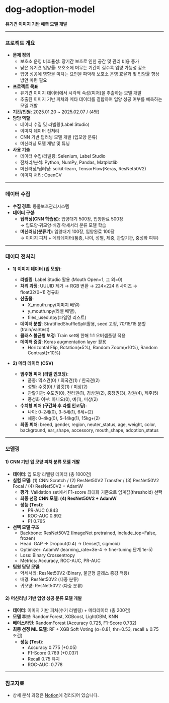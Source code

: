 # dog-adoption-model
**유기견 이미지 기반 예측 모델 개발**  

--- 

### 프로젝트 개요 
- **문제 정의** 
    - 보호소 운영 비효율성: 장기간 보호로 인한 공간 및 관리 비용 증가 
    - 낮은 유기견 입양률: 보호소에 머무는 기간이 길수록 입양 가능성 감소 
    - 입양 성공에 영향을 미치는 요인을 파악해 보호소 운영 효율화 및 입양률 향상 방안 마련 필요  
- **프로젝트 목표**
    - 유기견 이미지 데이터에서 시각적 속성(피처)을 추출하는 모델 개발 
    - 추출된 이미지 기반 피처와 메타 데이터를 결합하여 입양 성공 여부를 예측하는 모델 개발
- **기간/인원**: 2025.01.20 ~ 2025.02.07 / (4명)  
- **담당 역할**
    - 데이터 수집 및 라벨링(Label Studio)
    - 이미지 데이터 전처리
    - CNN 기반 딥러닝 모델 개발 (입모양 분류)
    - 머신러닝 모델 개발 및 튜닝 
- **사용 기술**
    - 데이터 수집/라벨링: Selenium, Label Studio 
    - 전처리/분석: Python, NumPy, Pandas, Matplotlib  
    - 머신러닝/딥러닝: scikit-learn, TensorFlow(Keras, ResNet50V2) 
    - 이미지 처리: OpenCV  
---  
### 데이터 수집 
- **수집 경로:** 동물보호관리시스템 
- **데이터 구성**: 
    - **딥러닝(CNN 학습용)**: 입양대기 500장, 입양완료 500장  
      → 입모양·귀모양·배경·악세서리 분류 모델 학습  
    - **머신러닝(분류기)**: 입양대기 100장, 입양완료 100장  
      → 이미지 피처 + 메타데이터(품종, 나이, 성별, 체중, 관할기관, 중성화 여부)  

---  

### 데이터 전처리 
- **1) 이미지 데이터 (입 모양)**: 
    - **라벨링**: Label Studio 활용 (Mouth Open=1, 그 외=0)  
    - **처리 과정**: UUUID 제거 → RGB 변환 → 224×224 리사이즈 → float32(0~1) 정규화  
    - **산출물**: 
        - X_mouth.npy(이미지 배열)
        - y_mouth.npy(라벨 배열),  
        - files_used.npy(파일명 리스트)   
    - **데이터 분할**: StratifiedShuffleSplit활용, seed 고정, 70/15/15 분할 (train/val/test) 
    - **클래스 불균형 보정**: Train set에 한해 1:1 오버샘플링 적용
    - **데이터 증강**: Keras augmentation layer 활용  
        - Horizontal Flip, Rotation(±5%), Random Zoom(±10%), Random Contrast(±10%)   

- **2) 메타 데이터 (CSV)**
    - **범주형 피처 (라벨 인코딩)**:  
        - 품종: 믹스견(0) / 외국견(1) / 한국견(2)  
        - 성별: 수컷(0) / 암컷(1) / 미상(2)  
        - 관할기관: 수도권(0), 전라권(1), 경상권(2), 충청권(3), 강원(4), 제주(5)  
        - 중성화 여부: 아니오(0), 예(1), 미상(2)  
    - **수치형 피처 (구간화 후 라벨 인코딩)**:  
        - 나이: 0–2세(0), 3–5세(1), 6세+(2)  
        - 체중: 0–4kg(0), 5–14kg(1), 15kg+(2)
    - **최종 피처**: 
    breed, gender, region, neuter_status, age, weight, color, background, ear_shape, accessory, mouth_shape, adoption_status  

--- 

### 모델링 
#### 1) CNN 기반 입 모양 피처 분류 모델 개발   
- **데이터**: 입 모양 라벨링 데이터 (총 1000건)  
- **실험 모델**: (1) CNN Scratch / (2) ResNet50V2 Transfer / (3) ResNet50V2 Focal / (4) ResNet50V2 + AdamW  
    - **평가**: Validation set에서 F1-score 최대화 기준으로 임계값(threshold) 선택  
    - **최종 선정 CNN 모델**: **(4) ResNet50V2 + AdamW**    
    - **성능 (Test)**:
        - PR-AUC 0.843
        - ROC-AUC 0.892
        - F1 0.765  
- **선택 모델 구조**  
    - Backbone: ResNet50V2 (ImageNet pretrained, include_top=False, frozen)
    - Head: GAP → Dropout(0.4) → Dense(1, sigmoid)
    - Optimizer: AdamW (learning_rate=3e-4 → fine-tuning 단계 1e-5)
    - Loss: Binary Crossentropy
    - Metrics: Accuracy, ROC-AUC, PR-AUC  
- **팀원 담당 모델**:
    - 악세서리: ResNet50V2 (Binary, 불균형 클래스 증강 적용)  
    - 배경: ResNet50V2 (다중 분류)  
    - 귀모양: ResNet50V2 (다중 분류)  

#### 2) 머신러닝 기반 입양 성공 분류 모델 개발  
- **데이터**: 이미지 기반 피처(수기 라벨링) + 메타데이터 (총 200건)
- **모델 후보**: RandomForest, XGBoost, LightGBM, KNN
- **베이스라인**: RandomForest (Accuracy 0.725, F1-Score 0.732)  
- **최종 선정 ML 모델**: RF + XGB Soft Voting (α=0.81, thr=0.53, recall ≥ 0.75 조건)
    - **성능 (Test)**: 
        - Accuracy 0.775 (+0.05)
        - F1-Score 0.769 (+0.037)
        - Recall 0.75 유지  
        - ROC-AUC: 0.778

---  

### 참고자료 
- 상세 분석 과정은 [Notion](https://www.notion.so/2089627a91c7804989aed3d5f4d39fda?v=8d37600a577e46f1bcec447df314b4a6&source=copy_link)에 정리되어 있습니다.  
